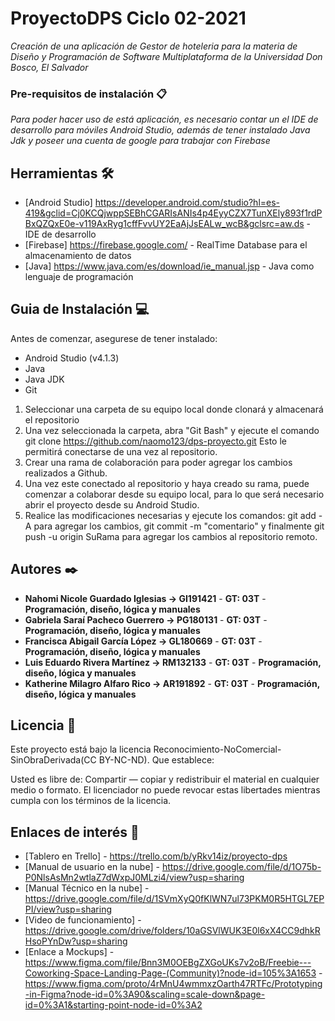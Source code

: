 # ProyectoDPS Ciclo 02-2021

_Creación de una aplicación de Gestor de hoteleria para la materia de Diseño y Programación de Software Multiplataforma de la Universidad Don Bosco, El Salvador_

### Pre-requisitos de instalación 📋

_Para poder hacer uso de está aplicación, es necesario contar un el IDE de desarrollo para móviles Android Studio, además de tener instalado Java Jdk y poseer una cuenta de google para trabajar con Firebase_

## Herramientas 🛠️

* [Android Studio] https://developer.android.com/studio?hl=es-419&gclid=Cj0KCQjwppSEBhCGARIsANIs4p4EyyCZX7TunXEly893f1rdPBxQZQxE0e-v119AxRyg1cffFvvUY2EaAjJsEALw_wcB&gclsrc=aw.ds - IDE de desarrollo
* [Firebase] https://firebase.google.com/ - RealTime Database para el almacenamiento de datos
* [Java] https://www.java.com/es/download/ie_manual.jsp - Java como lenguaje de programación

## Guia de Instalación 💻

Antes de comenzar, asegurese de tener instalado:

* Android Studio (v4.1.3)
* Java
* Java JDK
* Git

1. Seleccionar una carpeta de su equipo local donde clonará y almacenará el repositorio
2. Una vez seleccionada la carpeta, abra "Git Bash" y ejecute el comando git clone https://github.com/naomo123/dps-proyecto.git Esto le permitirá conectarse de una vez al repositorio.
3. Crear una rama de colaboración para poder agregar los cambios realizados a Github.
4. Una vez este conectado al repositorio y haya creado su rama, puede comenzar a colaborar desde su equipo local, para lo que será necesario abrir el proyecto desde su Android Studio.
5. Realice las modificaciones necesarias y ejecute los comandos: git add -A para agregar los cambios, git commit -m "comentario" y finalmente git push -u origin SuRama para agregar los cambios al repositorio remoto.

## Autores ✒️

* **Nahomi Nicole Guardado Iglesias -> GI191421** - **GT: 03T** - **Programación, diseño, lógica y manuales**
* **Gabriela Saraí Pacheco Guerrero -> PG180131** - **GT: 03T** - **Programación, diseño, lógica y manuales**
* **Francisca Abigail García López -> GL180669** - **GT: 03T** - **Programación, diseño, lógica y manuales**
* **Luis Eduardo Rivera Martínez -> RM132133** - **GT: 03T** - **Programación, diseño, lógica y manuales**
* **Katherine Milagro Alfaro Rico -> AR191892** - **GT: 03T** - **Programación, diseño, lógica y manuales**

## Licencia 📄

Este proyecto está bajo la licencia Reconocimiento-NoComercial-SinObraDerivada(CC BY-NC-ND).
Que establece:

Usted es libre de:
Compartir — copiar y redistribuir el material en cualquier medio o formato.
El licenciador no puede revocar estas libertades mientras cumpla con los términos de la licencia.

## Enlaces de interés 👀

* [Tablero en Trello] - https://trello.com/b/yRkv14iz/proyecto-dps
* [Manual de usuario en la nube] - https://drive.google.com/file/d/1O75b-P0NlsAsMn2wtlaZ7dWxpJ0MLzi4/view?usp=sharing
* [Manual Técnico en la nube] - https://drive.google.com/file/d/1SVmXyQ0fKlWN7ul73PKM0R5HTGL7EPPI/view?usp=sharing
* [Video de funcionamiento] - https://drive.google.com/drive/folders/10aGSVlWUK3E0l6xX4CC9dhkRHsoPYnDw?usp=sharing
* [Enlace a Mockups] - https://www.figma.com/file/Bnn3M0OEBgZXGoUKs7v2oB/Freebie---Coworking-Space-Landing-Page-(Community)?node-id=105%3A1653 - https://www.figma.com/proto/4rMnU4wmmxzOarth47RTFc/Prototyping-in-Figma?node-id=0%3A90&scaling=scale-down&page-id=0%3A1&starting-point-node-id=0%3A2
